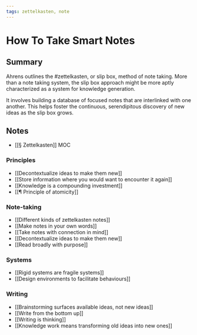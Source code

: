 ```yaml
---
tags: zettelkasten, note
---
```


# How To Take Smart Notes

## Summary

Ahrens outlines the #zettelkasten, or slip box, method of note taking. More than a note taking system, the slip box approach might be more aptly characterized as a system for knowledge generation. 

It involves building a database of focused notes that are interlinked with one another. This helps foster the continuous, serendipitous discovery of new ideas as the slip box grows.

## Notes

-   [[§ Zettelkasten]] MOC

### Principles

-   [[Decontextualize ideas to make them new]]
-   [[Store information where you would want to encounter it again]]
-   [[Knowledge is a compounding investment]]
-   [[¶ Principle of atomicity]]

### Note-taking

-   [[Different kinds of zettelkasten notes]]
-   [[Make notes in your own words]]
-   [[Take notes with connection in mind]]
-   [[Decontextualize ideas to make them new]]
-   [[Read broadly with purpose]]

### Systems

-   [[Rigid systems are fragile systems]]
-   [[Design environments to facilitate behaviours]]

### Writing

-   [[Brainstorming surfaces available ideas, not new ideas]]
-   [[Write from the bottom up]]
-   [[Writing is thinking]]
-   [[Knowledge work means transforming old ideas into new ones]]